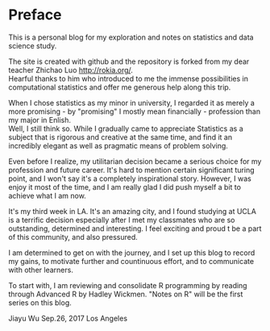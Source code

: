 Preface
=======

This is a personal blog for my exploration and notes on statistics and
data science study.

The site is created with github and the repository is forked from my
dear teacher Zhichao Luo <http://rokia.org/>.  
Hearful thanks to him who introduced to me the immense possibilities in
computational statistics and offer me generous help along this trip.

When I chose statistics as my minor in university, I regarded it as
merely a more promising - by "promising" I mostly mean financially -
profession than my major in Enlish.  
Well, I still think so. While I gradually came to appreciate Statistics
as a subject that is rigorous and creative at the same time, and find it
an incredibly elegant as well as pragmatic means of problem solving.

Even before I realize, my utilitarian decision became a serious choice
for my profession and future career. It's hard to mention certain
significant turing point, and I won't say it's a completely
inspirational story. However, I was enjoy it most of the time, and I am
really glad I did push myself a bit to achieve what I am now.

It's my third week in LA. It's an amazing city, and I found studying at
UCLA is a terrific decision especially after I met my classmates who are
so outstanding, determined and interesting. I feel exciting and proud t
be a part of this community, and also pressured.

I am determined to get on with the journey, and I set up this blog to
record my gains, to motivate further and countinuous effort, and to
communicate with other learners.

To start with, I am reviewing and consolidate R programming by reading
through Advanced R by Hadley Wickmen. "Notes on R" will be the first
series on this blog.

Jiayu Wu Sep.26, 2017 Los Angeles
